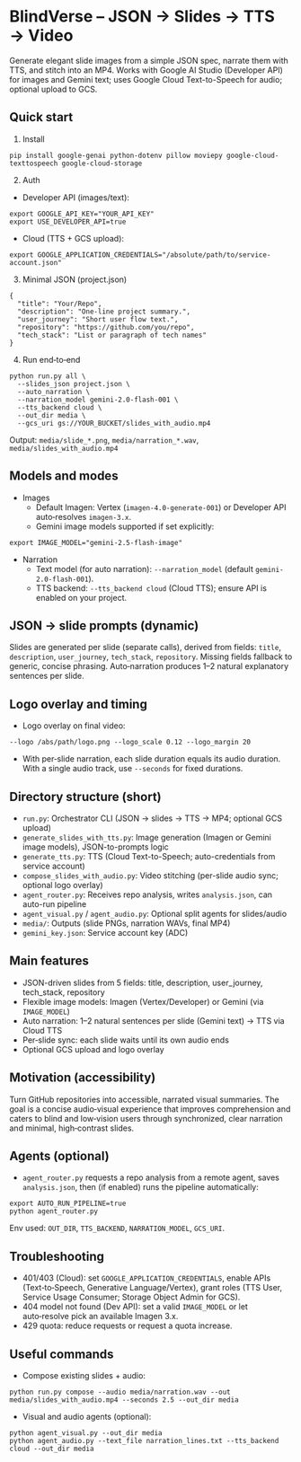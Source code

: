 # BlindVerse – JSON → Slides → TTS → Video

Generate elegant slide images from a simple JSON spec, narrate them with TTS, and stitch into an MP4. Works with Google AI Studio (Developer API) for images and Gemini text; uses Google Cloud Text-to-Speech for audio; optional upload to GCS.

## Quick start
1) Install
```
pip install google-genai python-dotenv pillow moviepy google-cloud-texttospeech google-cloud-storage
```
2) Auth
- Developer API (images/text):
```
export GOOGLE_API_KEY="YOUR_API_KEY"
export USE_DEVELOPER_API=true
```
- Cloud (TTS + GCS upload):
```
export GOOGLE_APPLICATION_CREDENTIALS="/absolute/path/to/service-account.json"
```
3) Minimal JSON (project.json)
```
{
  "title": "Your/Repo",
  "description": "One‑line project summary.",
  "user_journey": "Short user flow text.",
  "repository": "https://github.com/you/repo",
  "tech_stack": "List or paragraph of tech names"
}
```
4) Run end‑to‑end
```
python run.py all \
  --slides_json project.json \
  --auto_narration \
  --narration_model gemini-2.0-flash-001 \
  --tts_backend cloud \
  --out_dir media \
  --gcs_uri gs://YOUR_BUCKET/slides_with_audio.mp4
```
Output: `media/slide_*.png`, `media/narration_*.wav`, `media/slides_with_audio.mp4`

## Models and modes
- Images
  - Default Imagen: Vertex (`imagen-4.0-generate-001`) or Developer API auto‑resolves `imagen‑3.x`.
  - Gemini image models supported if set explicitly:
```
export IMAGE_MODEL="gemini-2.5-flash-image"
```
- Narration
  - Text model (for auto narration): `--narration_model` (default `gemini-2.0-flash-001`).
  - TTS backend: `--tts_backend cloud` (Cloud TTS); ensure API is enabled on your project.

## JSON → slide prompts (dynamic)
Slides are generated per slide (separate calls), derived from fields: `title`, `description`, `user_journey`, `tech_stack`, `repository`. Missing fields fallback to generic, concise phrasing. Auto‑narration produces 1–2 natural explanatory sentences per slide.

## Logo overlay and timing
- Logo overlay on final video:
```
--logo /abs/path/logo.png --logo_scale 0.12 --logo_margin 20
```
- With per‑slide narration, each slide duration equals its audio duration. With a single audio track, use `--seconds` for fixed durations.

## Directory structure (short)
- `run.py`: Orchestrator CLI (JSON → slides → TTS → MP4; optional GCS upload)
- `generate_slides_with_tts.py`: Image generation (Imagen or Gemini image models), JSON-to-prompts logic
- `generate_tts.py`: TTS (Cloud Text-to-Speech; auto-credentials from service account)
- `compose_slides_with_audio.py`: Video stitching (per-slide audio sync; optional logo overlay)
- `agent_router.py`: Receives repo analysis, writes `analysis.json`, can auto-run pipeline
- `agent_visual.py` / `agent_audio.py`: Optional split agents for slides/audio
- `media/`: Outputs (slide PNGs, narration WAVs, final MP4)
- `gemini_key.json`: Service account key (ADC)

## Main features
- JSON-driven slides from 5 fields: title, description, user_journey, tech_stack, repository
- Flexible image models: Imagen (Vertex/Developer) or Gemini (via `IMAGE_MODEL`)
- Auto narration: 1–2 natural sentences per slide (Gemini text) → TTS via Cloud TTS
- Per‑slide sync: each slide waits until its own audio ends
- Optional GCS upload and logo overlay

## Motivation (accessibility)
Turn GitHub repositories into accessible, narrated visual summaries. The goal is a concise audio‑visual experience that improves comprehension and caters to blind and low‑vision users through synchronized, clear narration and minimal, high‑contrast slides.

## Agents (optional)
- `agent_router.py` requests a repo analysis from a remote agent, saves `analysis.json`, then (if enabled) runs the pipeline automatically:
```
export AUTO_RUN_PIPELINE=true
python agent_router.py
```
Env used: `OUT_DIR`, `TTS_BACKEND`, `NARRATION_MODEL`, `GCS_URI`.

## Troubleshooting
- 401/403 (Cloud): set `GOOGLE_APPLICATION_CREDENTIALS`, enable APIs (Text‑to‑Speech, Generative Language/Vertex), grant roles (TTS User, Service Usage Consumer; Storage Object Admin for GCS).
- 404 model not found (Dev API): set a valid `IMAGE_MODEL` or let auto‑resolve pick an available Imagen 3.x.
- 429 quota: reduce requests or request a quota increase.

## Useful commands
- Compose existing slides + audio:
```
python run.py compose --audio media/narration.wav --out media/slides_with_audio.mp4 --seconds 2.5 --out_dir media
```
- Visual and audio agents (optional):
```
python agent_visual.py --out_dir media
python agent_audio.py --text_file narration_lines.txt --tts_backend cloud --out_dir media
```
